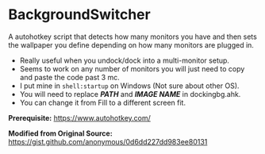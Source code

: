 # BackgroundSwitcher
A autohotkey script that detects how many monitors you have and then sets the wallpaper you define depending on how many monitors are plugged in. 

- Really useful when you undock/dock into a multi-monitor setup. 
- Seems to work on any number of monitors you will just need to copy and paste the code past 3 mc.
- I put mine in `shell:startup` on Windows (Not sure about other OS).
- You will need to replace ***PATH*** and ***IMAGE NAME*** in dockingbg.ahk.
- You can change it from Fill to a different screen fit.

**Prerequisite:** https://www.autohotkey.com/

**Modified from Original Source:** https://gist.github.com/anonymous/0d6dd227dd983ee80131
